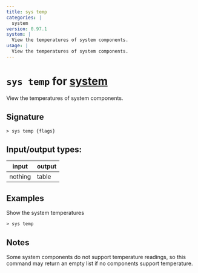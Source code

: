 ```yaml
---
title: sys temp
categories: |
  system
version: 0.97.1
system: |
  View the temperatures of system components.
usage: |
  View the temperatures of system components.
---
```

<!-- This file is automatically generated. Please edit the command in https://github.com/nushell/nushell instead. -->

# `sys temp` for [system](/commands/categories/system.md)

<div class='command-title'>View the temperatures of system components.</div>

## Signature

```> sys temp {flags} ```


## Input/output types:

| input   | output |
| ------- | ------ |
| nothing | table  |

## Examples

Show the system temperatures
```nu
> sys temp

```

## Notes
Some system components do not support temperature readings, so this command may return an empty list if no components support temperature.